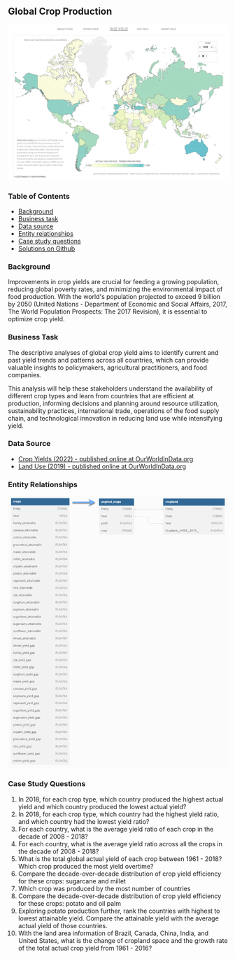 ## Global Crop Production

![crop_map](images/rice_crop_map.png)
### Table of Contents
- [Background](https://github.com/vanessa-ip/global-crop-production#background)
- [Business task](https://github.com/vanessa-ip/global-crop-production#business-task)
- [Data source](https://github.com/vanessa-ip/global-crop-production#data-source)
- [Entity relationships](https://github.com/vanessa-ip/global-crop-production#entity-relationships)
- [Case study questions](https://github.com/vanessa-ip/global-crop-production#case-study-questions)
- [Solutions on Github](https://github.com/vanessa-ip/global-crop-production/blob/main/global-crop-production-analysis.md)

### Background

Improvements in crop yields are crucial for feeding a growing population, reducing global poverty rates, and minimizing the environmental impact of food production. With the world's population projected to exceed 9 billion by 2050 (United Nations - Department of Economic and Social Affairs, 2017, The World Population Prospects: The 2017 Revision), it is essential to optimize crop yield.

### Business Task
The descriptive analyses of global crop yield aims to identify current and past yield trends and patterns across all countries, which can provide valuable insights to policymakers, agricultural practitioners, and food companies. 

This analysis will help these stakeholders understand the availability of different crop types and learn from countries that are efficient at production, informing decisions and planning around resource utilization, sustainability practices, international trade, operations of the food supply chain, and technological innovation in reducing land use while intensifying yield.

### Data Source
- [Crop Yields (2022) - published online at OurWorldInData.org ](https://ourworldindata.org/crop-yields)
- [Land Use (2019) - published online at OurWorldInData.org](https://ourworldindata.org/land-use)

### Entity Relationships 

![entity relationships](images/entity_relationship.png)

### Case Study Questions
1. In 2018, for each crop type, which country produced the highest actual yield and which country 
produced the lowest actual yield? 
2. In 2018, for each crop type, which country had the highest yield ratio, and which country 
had the lowest yield ratio?
3. For each country, what is the average yield ratio of each crop in the decade of 2008 - 2018?
4. For each country, what is the average yield ratio across all the crops in the decade of 2008 - 2018?
5. What is the total global actual yield of each crop between 1961 - 2018? Which crop produced 
the most yield overtime?
6. Compare the decade-over-decade distribution of crop yield efficiency for these crops: sugarcane and millet
7. Which crop was produced by the most number of countries 
8. Compare the decade-over-decade distribution of crop yield efficiency for these crops: potato and oil palm
9. Exploring potato production further, rank the countries with highest to lowest attainable yield. Compare
the attainable yield with the average actual yield of those countries. 
10. With the land area information of Brazil, Canada, China, India, and United States, what is the change 
of cropland space and the growth rate of the total actual crop yield from 1961 - 2016?

